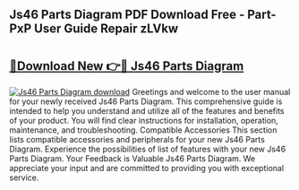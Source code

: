 ## Js46 Parts Diagram PDF Download Free - Part-PxP User Guide Repair zLVkw

# <h2><a href="http://dfllhk.blite.top/?on=Js46+Parts+Diagram">🔗Download New 👉🔴 Js46 Parts Diagram</a></h2>

[![Js46 Parts Diagram download](https://i.imgur.com/lujVjoI.png)](http://dfllhk.blite.top/?on=Js46+Parts+Diagram)
Greetings and welcome to the user manual for your newly received Js46 Parts Diagram. This comprehensive guide is intended to help you understand and utilize all of the features and benefits of your product. You will find clear instructions for installation, operation, maintenance, and troubleshooting. Compatible Accessories This section lists compatible accessories and peripherals for your new Js46 Parts Diagram. Experience the possibilities of list of features with your new Js46 Parts Diagram. Your Feedback is Valuable Js46 Parts Diagram. We appreciate your input and are committed to providing you with exceptional service.
